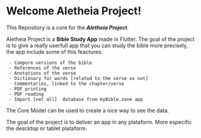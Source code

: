 # Welcome Aletheia Project!

This Repository is a core for the ***Aletheia Project***.

Aletheia Project is a **Bible Study App** made in Flutter.
The goal of the project is to give a really userfull app that you can study the bible more precisely, the app include some of this feactures:

	 - Compore versions of the bible
	 - References of the verse
	 - Anotations of the verse
	 - Dictionary for words [related to the verse os not]
	 - Commentaries, linked to the chapter/verse
	 - PDF printing
	 - PDF reading
	 - Import [not all]  database from myBible.zone app

The Core Model can be used to create a nice way to see the data.

The goal of the project is to deliver an app in any plataform. More especific the descktop or tablet plataform.
